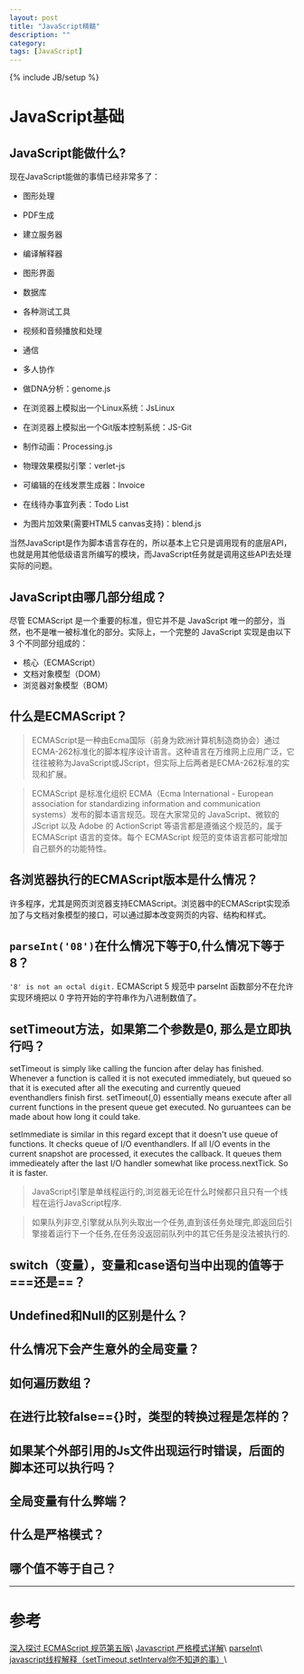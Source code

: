 ```yaml
---
layout: post
title: "JavaScript精髓"
description: ""
category: 
tags: [JavaScript]
---
```

{% include JB/setup %}

# JavaScript基础

## JavaScript能做什么?

现在JavaScript能做的事情已经非常多了：

* 图形处理
* PDF生成
* 建立服务器
* 编译解释器
* 图形界面
* 数据库
* 各种测试工具
* 视频和音频播放和处理
* 通信
* 多人协作

* 做DNA分析：genome.js
* 在浏览器上模拟出一个Linux系统：JsLinux
* 在浏览器上模拟出一个Git版本控制系统：JS-Git
* 制作动画：Processing.js
* 物理效果模拟引擎：verlet-js
* 可编辑的在线发票生成器：Invoice
* 在线待办事宜列表：Todo List
* 为图片加效果(需要HTML5 canvas支持)：blend.js

当然JavaScript是作为脚本语言存在的，所以基本上它只是调用现有的底层API，也就是用其他低级语言所编写的模块，而JavaScript任务就是调用这些API去处理实际的问题。

## JavaScript由哪几部分组成？

尽管 ECMAScript 是一个重要的标准，但它并不是 JavaScript 唯一的部分，当然，也不是唯一被标准化的部分。实际上，一个完整的 JavaScript 实现是由以下 3 个不同部分组成的：

* 核心（ECMAScript）
* 文档对象模型（DOM）
* 浏览器对象模型（BOM）

## 什么是ECMAScript？

> ECMAScript是一种由Ecma国际（前身为欧洲计算机制造商协会）通过ECMA-262标准化的脚本程序设计语言。这种语言在万维网上应用广泛，它往往被称为JavaScript或JScript，但实际上后两者是ECMA-262标准的实现和扩展。

> ECMAScript 是标准化组织 ECMA（Ecma International - European association for standardizing information and communication systems）发布的脚本语言规范。现在大家常见的 JavaScript、微软的 JScript 以及 Adobe 的 ActionScript 等语言都是遵循这个规范的，属于 ECMAScript 语言的变体。每个 ECMAScript 规范的变体语言都可能增加自己额外的功能特性。

## 各浏览器执行的ECMAScript版本是什么情况？

许多程序，尤其是网页浏览器支持ECMAScript。浏览器中的ECMAScript实现添加了与文档对象模型的接口，可以通过脚本改变网页的内容、结构和样式。

## `parseInt('08')`在什么情况下等于0,什么情况下等于8？

`'8' is not an octal digit.`
ECMAScript 5 规范中 parseInt 函数部分不在允许实现环境把以 0 字符开始的字符串作为八进制数值了。

## setTimeout方法，如果第二个参数是0, 那么是立即执行吗？

setTimeout is simply like calling the funcion after delay has finished. Whenever a function is called it is not executed immediately, but queued so that it is executed after all the executing and currently queued eventhandlers finish first. setTimeout(,0) essentially means execute after all current functions in the present queue get executed. No guruantees can be made about how long it could take.

setImmediate is similar in this regard except that it doesn't use queue of functions. It checks queue of I/O eventhandlers. If all I/O events in the current snapshot are processed, it executes the callback. It queues them immedieately after the last I/O handler somewhat like process.nextTick. So it is faster.

> JavaScript引擎是单线程运行的,浏览器无论在什么时候都只且只有一个线程在运行JavaScript程序.

> 如果队列非空,引擎就从队列头取出一个任务,直到该任务处理完,即返回后引擎接着运行下一个任务,在任务没返回前队列中的其它任务是没法被执行的.

## switch（变量），变量和case语句当中出现的值等于===还是==？

## Undefined和Null的区别是什么？

## 什么情况下会产生意外的全局变量？

## 如何遍历数组？

## 在进行比较false=={}时，类型的转换过程是怎样的？

## 如果某个外部引用的Js文件出现运行时错误，后面的脚本还可以执行吗？

## 全局变量有什么弊端？

## 什么是严格模式？

## 哪个值不等于自己？

---

# 参考

[深入探讨 ECMAScript 规范第五版](http://www.ibm.com/developerworks/cn/web/1305_chengfu_ecmascript5/)\\
[Javascript 严格模式详解](http://www.ruanyifeng.com/blog/2013/01/javascript_strict_mode.html)\\
[parseInt](https://developer.mozilla.org/zh-CN/docs/Web/JavaScript/Reference/Global_Objects/parseInt)\\
[javascript线程解释（setTimeout,setInterval你不知道的事）](http://www.iamued.com/qianduan/1645.html)\\
